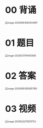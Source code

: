 # 00 背诵

<img src="https://cvp.oss-cn-shanghai.aliyuncs.com/picgo/202408030834929.png" alt="image-20240803083434597" style="zoom:50%;" />



# 01 题目

<img src="https://cvp.oss-cn-shanghai.aliyuncs.com/picgo/202402171914743.png" alt="image-20240217191453585" style="zoom:50%;" />



# 02 答案

<img src="https://cvp.oss-cn-shanghai.aliyuncs.com/picgo/202408030926047.png" alt="image-20240803092657160" style="zoom:50%;" />



# 03 视频

<img src="https://cvp.oss-cn-shanghai.aliyuncs.com/picgo/202402221150299.png" alt="image-20240222115015753" style="zoom:50%;" />